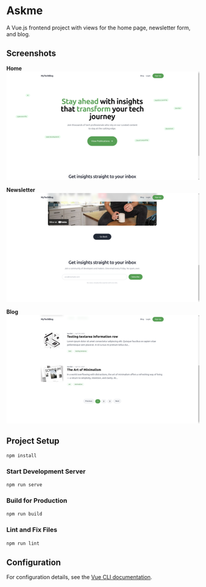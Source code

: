 # Askme

A Vue.js frontend project with views for the home page, newsletter form, and blog.

## Screenshots

**Home**
![Home](/images/home.png)

**Newsletter**
![Newsletter](/images/newsletter.png)

**Blog**
![Blog](/images/blog.png)

## Project Setup

```bash
npm install
```

### Start Development Server

```bash
npm run serve
```

### Build for Production

```bash
npm run build
```

### Lint and Fix Files

```bash
npm run lint
```

## Configuration

For configuration details, see the [Vue CLI documentation](https://cli.vuejs.org/config/).
